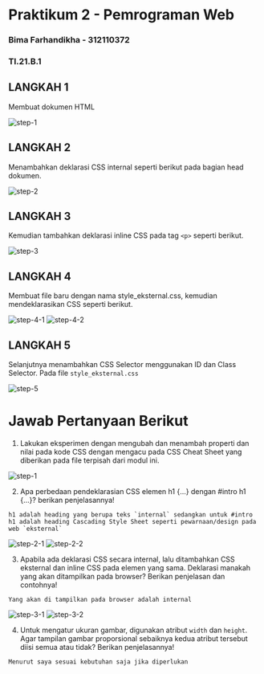 # Praktikum 2 - Pemrograman Web
### Bima Farhandikha - 312110372
### TI.21.B.1

## LANGKAH 1
Membuat dokumen HTML

![step-1](https://imgur.com/rOqaYCZ.png)

## LANGKAH 2
Menambahkan deklarasi CSS internal seperti berikut pada bagian head dokumen. 

![step-2](https://imgur.com/ShjJLMy.png)

## LANGKAH 3
Kemudian tambahkan deklarasi inline CSS pada tag `<p>` seperti berikut.

![step-3](https://imgur.com/lxT59rN.png)

## LANGKAH 4
Membuat file baru dengan nama style_eksternal.css, kemudian mendeklarasikan CSS seperti berikut.

![step-4-1](https://imgur.com/GPQHimC.png)
![step-4-2](https://imgur.com/JxW21Jl.png)

## LANGKAH 5
Selanjutnya menambahkan CSS Selector menggunakan ID dan Class Selector. Pada file `style_eksternal.css`

![step-5](https://imgur.com/ZOTOn1t.png)

# Jawab Pertanyaan Berikut
1. Lakukan eksperimen dengan mengubah dan menambah properti dan nilai pada kode CSS
dengan mengacu pada CSS Cheat Sheet yang diberikan pada file terpisah dari modul ini.

![step-1](https://imgur.com/f4gZv4I.png)

2. Apa perbedaan pendeklarasian CSS elemen h1 {...} dengan #intro h1 {...}? berikan
penjelasannya!
```
h1 adalah heading yang berupa teks `internal` sedangkan untuk #intro h1 adalah heading Cascading Style Sheet seperti pewarnaan/design pada web `eksternal`
```
![step-2-1](https://imgur.com/0JVMkfG.png)
![step-2-2](https://imgur.com/RJOtpPO.png)

3. Apabila ada deklarasi CSS secara internal, lalu ditambahkan CSS eksternal dan inline CSS pada elemen yang sama. Deklarasi manakah yang akan ditampilkan pada browser? Berikan penjelasan dan contohnya!
```
Yang akan di tampilkan pada browser adalah internal
```
![step-3-1](https://imgur.com/P9vglBv.png)
![step-3-2](https://imgur.com/bNYKy5H.png)

4. Untuk mengatur ukuran gambar, digunakan atribut `width` dan `height`. Agar tampilan gambar proporsional sebaiknya kedua atribut tersebut diisi semua atau tidak? Berikan penjelasannya!
```
Menurut saya sesuai kebutuhan saja jika diperlukan 
```
